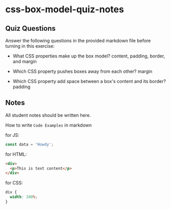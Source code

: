# css-box-model-quiz-notes

## Quiz Questions

Answer the following questions in the provided markdown file before turning in this exercise:

- What CSS properties make up the box model? content, padding, border, and margin

- Which CSS property pushes boxes away from each other? margin

- Which CSS property add space between a box's content and its border? padding

## Notes

All student notes should be written here.

How to write `Code Examples` in markdown

for JS:

```javascript
const data = 'Howdy';
```

for HTML:

```html
<div>
  <p>This is text content</p>
</div>
```

for CSS:

```css
div {
  width: 100%;
}
```
